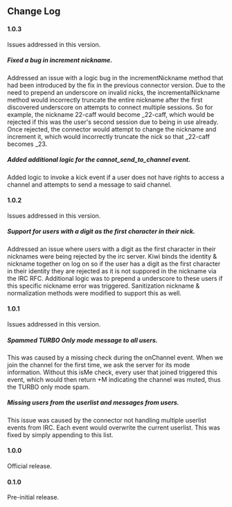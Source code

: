 Change Log
-----------

#### 1.0.3
Issues addressed in this version.

##### Fixed a bug in increment nickname.
Addressed an issue with a logic bug in the incrementNickname method that had been introduced by the fix in the previous connector version.  Due to the need to prepend an underscore on invalid nicks, the incrementalNickname method would incorrectly truncate the entire nickname after the first discovered underscore on attempts to connect multiple sessions.  So for example, the nickname 22-caff would become _22-caff, which would be rejected if this was the user's second session due to being in use already.  Once rejected, the connector would attempt to change the nickname and increment it, which would incorrectly truncate the nick so that _22-caff becomes _23.

##### Added additional logic for the cannot_send_to_channel event.
Added logic to invoke a kick event if a user does not have rights to access a channel and attempts to send a message to said channel.

#### 1.0.2
Issues addressed in this version.

##### Support for users with a digit as the first character in their nick.
Addressed an issue where users with a digit as the first character in their nicknames were being rejected by the irc server.  Kiwi binds the identity & nickname together on log on so if the user has a digit as the first character in their identity they are rejected as it is not suppored in the nickname via the IRC RFC.  Additional logic was to prepend a underscore to these users if this specific nickname error was triggered.  Sanitization nickname & normalization methods were modified to support this as well.

#### 1.0.1
Issues addressed in this version.

##### Spammed TURBO Only mode message to all users.
This was caused by a missing check during the onChannel event. When we join the channel for the first time, we ask the server for its mode information.  Without this isMe check, every user that joined triggered this event, which would then return +M indicating the channel was muted, thus the TURBO only mode spam.

##### Missing users from the userlist and messages from users.
This issue was caused by the connector not handling multiple userlist events from IRC.  Each event would overwrite the current userlist.  This was fixed by simply appending to this list.

#### 1.0.0
Official release.

#### 0.1.0
Pre-initial release.
